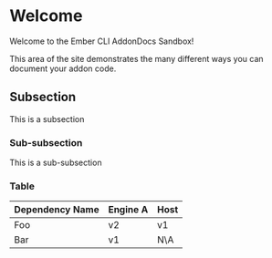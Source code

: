 # Welcome

Welcome to the Ember CLI AddonDocs Sandbox!

This area of the site demonstrates the many different ways you can document your addon code.

## Subsection

This is a subsection

### Sub-subsection

This is a sub-subsection

### Table

| Dependency Name | Engine A | Host |
|-----------------|----------|------|
| Foo             | v2       | v1   |
| Bar             | v1       | N\A  |

